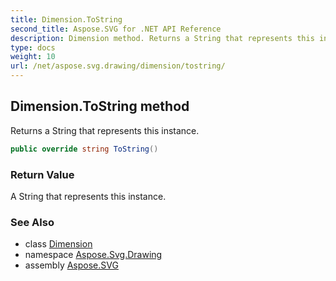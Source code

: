 ```yaml
---
title: Dimension.ToString
second_title: Aspose.SVG for .NET API Reference
description: Dimension method. Returns a String that represents this instance
type: docs
weight: 10
url: /net/aspose.svg.drawing/dimension/tostring/
---
```

## Dimension.ToString method

Returns a String that represents this instance.

```csharp
public override string ToString()
```

### Return Value

A String that represents this instance.

### See Also

* class [Dimension](../)
* namespace [Aspose.Svg.Drawing](../../dimension/)
* assembly [Aspose.SVG](../../../)
